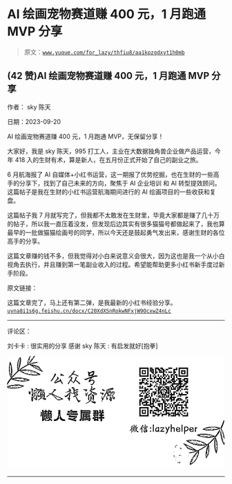 # AI 绘画宠物赛道赚 400 元，1 月跑通 MVP 分享

> 原文：[`www.yuque.com/for_lazy/thfiu8/aa1kpzgdxyt1h0mb`](https://www.yuque.com/for_lazy/thfiu8/aa1kpzgdxyt1h0mb)

## (42 赞)AI 绘画宠物赛道赚 400 元，1 月跑通 MVP 分享

作者： sky 陈天

日期：2023-09-20

AI 绘画宠物赛道赚 400 元，1 月跑通 MVP，无保留分享！

大家好，我是 sky 陈天，995 打工人，主业在大数据独角兽企业做产品运营，今年 418 入的生财有术，算是新人，在五月份正式开始了自己的副业之旅。

6 月航海报了 AI 自媒体+小红书运营，这一期报了优势挖掘，也在生财的一些高手的分享下，找到了自己未来的方向，聚焦于 AI 企业培训 和 AI 转型提效顾问。这篇帖子是我在生财的小红书运营航海期间进行的 AI 绘画项目的一些收获和复盘。

这篇帖子我 7 月就写完了，但我都不太敢发在生财里，毕竟大家都是赚了几十万的帖子，所以我一直压着没发，但发现后边其实有很多猫猫号都做起来了，我也算最早的一批做猫猫绘画号的同学，所以今天还是鼓起勇气发出来，感谢生财的各位高手的分享。

这篇文章赚的钱不多，但我觉得对小白来说意义会很大，因为这也是我一个从小白视角去执行，并且赚到第一笔副业收入的过程。希望能帮助更多小红书新手度过新手阶段。

原文链接：

这篇文章完了，马上还有第二弹，是我最新的小红书经验分享。[`uyna8i1s6g.feishu.cn/docx/C20XdXSnRokwNFxjW9OcxwZ4nLc`](https://uyna8i1s6g.feishu.cn/docx/C20XdXSnRokwNFxjW9OcxwZ4nLc)

* * *

评论区：

刘卡卡 : 很实用的分享 感谢
sky 陈天 : 有启发就好[抱拳]

![](img/1c37d505930596d12a88ab23e11aa07a.png)

* * *